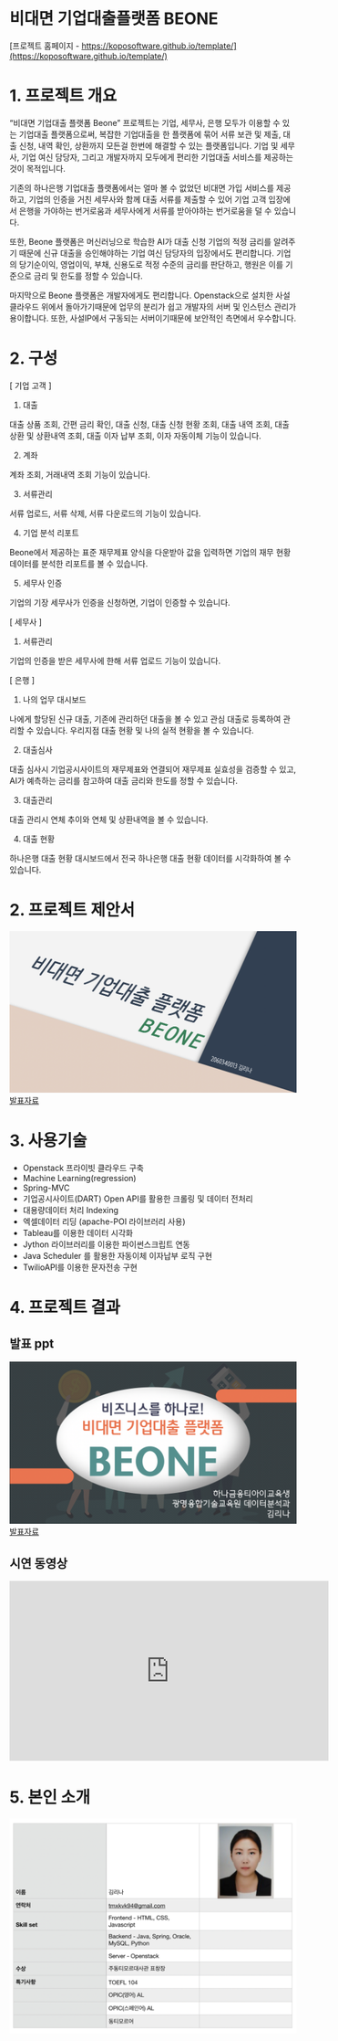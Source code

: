 # 비대면 기업대출플랫폼 BEONE

[프로젝트 홈페이지 - https://koposoftware.github.io/template/](https://koposoftware.github.io/template/)

# 1. 프로젝트 개요

<p>“비대면 기업대출 플랫폼 Beone” 프로젝트는 기업, 세무사, 은행 모두가 이용할 수 있는 기업대출 플랫폼으로써, 복잡한 기업대출을 한 플랫폼에 묶어 서류 보관 및 제출, 대출 신청, 내역 확인, 상환까지 모든걸 한번에 해결할 수 있는 플랫폼입니다. 기업 및 세무사, 기업 여신 담당자, 그리고 개발자까지 모두에게 편리한 기업대출 서비스를 제공하는것이 목적입니다.</p>

<p>기존의 하나은행 기업대출 플랫폼에서는 얼마 볼 수 없었던 비대면 가입 서비스를 제공하고, 기업의 인증을 거친 세무사와 함께 대출 서류를 제출할 수 있어 기업 고객 입장에서 은행을 가야하는 번거로움과 세무사에게 서류를 받아야하는 번거로움을 덜 수 있습니다.</p>  

<p>또한, Beone 플랫폼은 머신러닝으로 학습한 AI가 대출 신청 기업의 적정 금리를 알려주기 때문에 신규 대출을 승인해야하는 기업 여신 담당자의 입장에서도 편리합니다. 기업의 당기순이익, 영업이익, 부채, 신용도로 적정 수준의 금리를 판단하고, 행원은 이를 기준으로 금리 및 한도를 정할 수 있습니다.</p>

<p>마지막으로 Beone 플랫폼은 개발자에게도 편리합니다. Openstack으로 설치한 사설클라우드 위에서 돌아가기때문에 업무의 분리가 쉽고 개발자의 서버 및 인스턴스 관리가 용이합니다. 또한, 사설IP에서 구동되는 서버이기때문에 보안적인 측면에서 우수합니다.</p>


# 2. 구성
[ 기업 고객 ]
1. 대출
<p>대출 상품 조회, 간편 금리 확인, 대출 신청, 대출 신청 현황 조회, 대출 내역 조회, 대출 상환 및 상환내역 조회, 대출 이자 납부 조회, 이자 자동이체 기능이 있습니다.</p>

2. 계좌
<p>계좌 조회, 거래내역 조회 기능이 있습니다.</p>

3. 서류관리
<p>서류 업로드, 서류 삭제, 서류 다운로드의 기능이 있습니다.</p>

4. 기업 분석 리포트
<p>Beone에서 제공하는 표준 재무제표 양식을 다운받아 값을 입력하면 기업의 재무 현황 데이터를 분석한 리포트를 볼 수 있습니다.</p>
 
5. 세무사 인증
<p>기업의 기장 세무사가 인증을 신청하면, 기업이 인증할 수 있습니다.</p>

[ 세무사 ]
1. 서류관리
<p>기업의 인증을 받은 세무사에 한해 서류 업로드 기능이 있습니다.</p>

[ 은행 ]
1. 나의 업무 대시보드
<p>나에게 할당된 신규 대출, 기존에 관리하던 대출을 볼 수 있고 관심 대출로 등록하여 관리할 수 있습니다. 우리지점 대출 현황 및 나의 실적 현황을 볼 수 있습니다.</p>

2. 대출심사
<p>대출 심사시 기업공시사이트의 재무제표와 연결되어 재무제표 실효성을 검증할 수 있고, AI가 예측하는 금리를 참고하여 대출 금리와 한도를 정할 수 있습니다. </p>

3. 대출관리
<p>대출 관리시 연체 추이와 연체 및 상환내역을 볼 수 있습니다.</p>

4. 대출 현황
<p>하나은행 대출 현황 대시보드에서 전국 하나은행 대출 현황 데이터를 시각화하여 볼 수 있습니다.</p>

# 2. 프로젝트 제안서

<img src="제안서title.png"/>[발표자료](/제안서_발표.pdf)


# 3. 사용기술
- Openstack 프라이빗 클라우드 구축
- Machine Learning(regression)
- Spring-MVC
- 기업공시사이트(DART) Open API를 활용한 크롤링 및 데이터 전처리
- 대용량데이터 처리 Indexing 
- 엑셀데이터 리딩 (apache-POI 라이브러리 사용)
- Tableau를 이용한 데이터 시각화
- Jython 라이브러리를 이용한 파이썬스크립트 연동
- Java Scheduler 를 활용한 자동이체 이자납부 로직 구현
- TwilioAPI를 이용한 문자전송 구현 

# 4. 프로젝트 결과

## 발표 ppt 
   <img src="발표자료title.png"/>[발표자료](/BEONE_git.pdf)

## 시연 동영상 
<iframe width="560" height="315" src="https://www.youtube.com/embed/MRmPn7pdGP8" frameborder="0" allow="accelerometer; autoplay; clipboard-write; encrypted-media; gyroscope; picture-in-picture" allowfullscreen></iframe>

# 5. 본인 소개

<img src="table.png"/>

 
